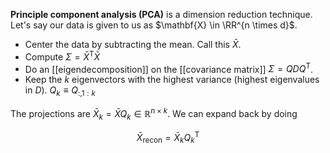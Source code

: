 **Principle component analysis (PCA)** is a dimension reduction technique. Let's say our data is given to us as $\mathbf{X} \in \RR^{n \times d}$. 

* Center the data by subtracting the mean. Call this $\bar{X}$.
* Compute $\Sigma = \bar{X}^\mathsf{T}\bar{X}$
* Do an [[eigendecomposition]] on the [[covariance matrix]] $\Sigma = QDQ^\mathsf{T}$.
* Keep the $k$ eigenvectors with the highest variance (highest eigenvalues in $D$). $Q_k \equiv Q_{:,1:k}$

The projections are $\bar{X}_k = \bar{X}Q_k \in \mathbb{R}^{n \times k}$. We can expand back by doing

$$
\bar{X}_{\mathsf{recon}} = \bar{X}_k Q_k^\mathsf{T}
$$